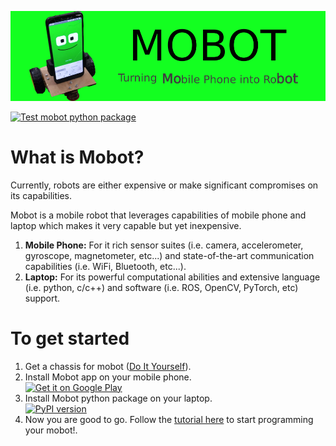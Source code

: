 ![Mobot Banner](./assets/banners/mobot_banner.png)

[![Test mobot python package](https://github.com/mobotx/mobot/actions/workflows/test.yml/badge.svg)](https://github.com/mobotx/mobot/actions/workflows/test.yml)

# What is Mobot?

Currently, robots are either expensive or make significant compromises on its capabilities.

Mobot is a mobile robot that leverages capabilities of mobile phone and laptop which makes it very capable but yet inexpensive.

1. **Mobile Phone:** For it rich sensor suites (i.e. camera, accelerometer, gyroscope, magnetometer, etc...) and state-of-the-art communication capabilities (i.e. WiFi, Bluetooth, etc...).
2. **Laptop:** For its powerful computational abilities and extensive language (i.e. python, c/c++) and software (i.e. ROS, OpenCV, PyTorch, etc) support.

# To get started

1. Get a chassis for mobot ([Do It Yourself](./chassis)).
2. Install Mobot app on your mobile phone.<br/>
<a href='https://play.google.com/store/apps/details?id=io.github.mobotx&pcampaignid=pcampaignidMKT-Other-global-all-co-prtnr-py-PartBadge-Mar2515-1'><img alt='Get it on Google Play' src='https://play.google.com/intl/en_us/badges/static/images/badges/en_badge_web_generic.png' width=200></a>
3. Install Mobot python package on your laptop.<br>
<a href="https://badge.fury.io/py/mobot"><img src="https://badge.fury.io/py/mobot.svg" alt="PyPI version" width=150></a>
4. Now you are good to go. Follow the [tutorial here](https://github.com/mobotx/mobot/wiki) to start programming your mobot!.
